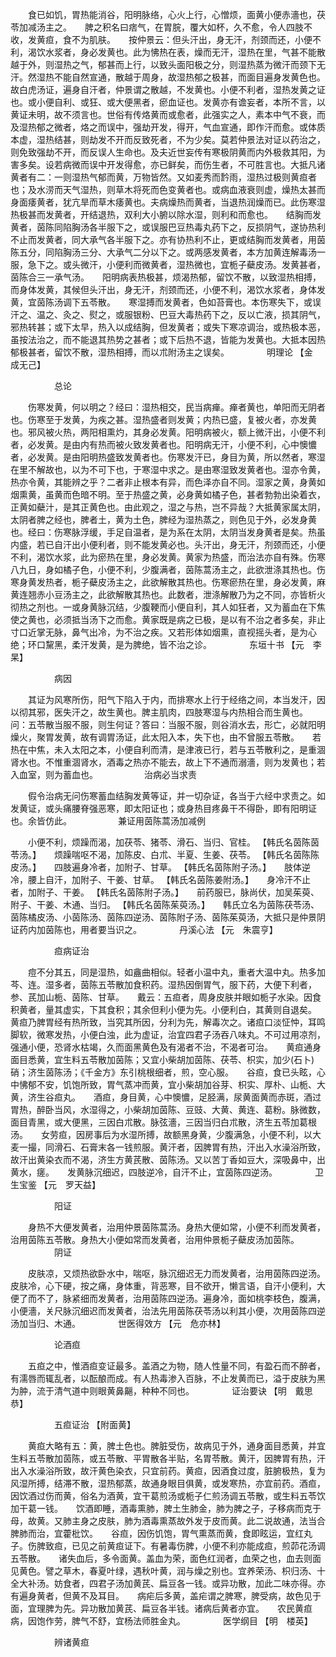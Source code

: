 <!-- { "loadSidebar": true } -->
　　食已如饥，胃热能消谷，阳明脉络，心火上行，心憎烦，面黄小便赤濇也，茯苓加减汤主之。　　脾之积名曰痞气，在胃脘，覆大如杯，久不愈，令人四肢不收，发黄疸，食不为肌肤。　　按仲景云：但头汗出，身无汗，剂颈而还，小便不利，渴饮水浆者，身必发黄也。此为怫热在表，燥而无汗，湿热在里，气甚不能散越于外，则湿热之气，郁甚而上行，以致头面阳极之分，则湿热蒸为微汗而颈下无汗。然湿热不能自然宣通，散越于周身，故湿热郁之极甚，而面目遍身发黄色也。故白虎汤证，遍身自汗者，仲景谓之散越，不发黄也。小便不利者，湿热发黄之证也。或小便自利、或狂、或大便黑者，瘀血证也。发黄亦有谵妄者，本所不言，以黄证未明，故不须言也。世俗有传烙黄而或愈者，此强实之人，素本中气不衰，而及湿热郁之微者，烙之而误中，强劫开发，得开，气血宣通，即作汗而愈。或体质本虚，湿热结甚，则劫发不开而反致死者，不为少矣。莫若仲景法对证以药治之，则免致强劫不开，而反误人生命也。及夫近世妄传有寒极阴黄而内外极救其阳，为害多矣。设若病微而误中开发得愈，亦已鲜矣，而伤生者，不可胜言也。大抵凡诸黄者有二：一则湿热气郁而黄，万物皆然。又如麦秀而霒雨，湿热过极则黄疸者也；及水涝而天气湿热，则草木将死而色变黄者也。或病血液衰则虚，燥热太甚而身面痿黄者，犹亢旱而草木痿黄也。夫病燥热而黄者，当退热润燥而已。此伤寒湿热极甚而发黄者，开结退热，双利大小腑以除水湿，则利和而愈也。　　结胸而发黄者，茵陈同陷胸汤各半服下之，或误服巴豆热毒丸药下之，反损阴气，遂协热利不止而发黄者，同大承气各半服下之。亦有协热利不止，更或结胸而发黄者，用茵陈五分，同陷胸汤三分、大承气二分以下之。或两感发黄者，本方加黄连解毒汤一服，急下之。或头微汗，小便利而微黄者，湿热微也，宜栀子蘗皮汤。发黄甚者，茵陈合三一承气汤。　　阳明病表热极甚，烦渴热郁，留饮不散，以致湿热相搏，而身体发黄，其候但头汗出，身无汗，剂颈而还，小便不利，渴饮水浆者，身体发黄，宜茵陈汤调下五苓散。　　寒湿搏而发黄者，色如苔膏也。本伤寒失下，或误汗之、温之、灸之、熨之，或服银粉、巴豆大毒热药下之，反以亡液，损其阴气，邪热转甚；或下太早，热入以成结胸，但发黄者；或失下寒凉调治，或热极本恶，虽按法治之，而不能退其热势之甚者；或下后热不退，皆能为发黄也。大抵本因热郁极甚者，留饮不散，湿热相搏，而以朮附汤主之误矣。
　　　　明理论 【金　成无己】

　　　　　总论

　　伤寒发黄，何以明之？经曰：湿热相交，民当病瘅。瘅者黄也，单阳而无阴者也。伤寒至于发黄，为疾之甚。湿热盛者则发黄；内热已盛，复被火者，亦发黄也。邪风被火热，两阳相熏灼，其身必发黄。阳明病被火，额上微汗出，小便不利者，必发黄。是由内有热而被火致发黄者也。阳明病无汗，小便不利，心中懊憹者，必发黄。是由阳明热盛致发黄者也。伤寒发汗已，身目为黄，所以然者，寒湿在里不解故也，以为不可下也，于寒湿中求之。是由寒湿致发黄者也。湿亦令黄，热亦令黄，其能辨之乎？二者非止根本有异，而色泽亦自不同。湿家之黄，身黄如烟熏黄，虽黄而色暗不明。至于热盛之黄，必身黄如橘子色，甚者勃勃出染着衣，正黄如蘗汁，是其正黄色也。由此观之，湿之与热，岂不异哉？大抵黄家属太阴，太阴者脾之经也，脾者土，黄为土色，脾经为湿热蒸之，则色见于外，必发身黄也。经曰：伤寒脉浮缓，手足自温者，是为系在太阴，太阴当发身黄者是矣。热虽内盛，若已自汗出小便利者，则不能发黄必也。头汗出，身无汗，剂颈而还，小便不利，渴饮水浆，此为瘀热在里，身必发黄。黄家为热盛，而治法亦自有殊。伤寒八九日，身如橘子色，小便不利，少腹满者，茵陈蒿汤主之，此欲泄涤其热也。伤寒身黄发热者，栀子蘗皮汤主之，此欲解散其热也。伤寒瘀热在里，身必发黄，麻黄连翘赤小豆汤主之，此欲解散其热也。此数者，泄涤解散乃为之不同，亦皆析火彻热之剂也。一或身黄脉沉结，少腹鞕而小便自利，其人如狂者，又为蓄血在下焦使之黄也，必须抵当汤下之而愈。黄家既是病之已极，是以有不治之者多矣，非止寸口近掌无脉，鼻气出冷，为不治之疾。又若形体如烟熏，直视摇头者，是为心绝；环口黧黑，柔汗发黄，是为脾绝，皆不治之诊。
　　　　东垣十书 【元　李杲】

　　　　　病因

　　其证为风寒所伤，阳气下陷入于内，而排寒水上行于经络之间，本当发汗，因以彻其邪，医失汗之，故生黄也。脾主肌肉，四肢寒湿与内热相合而生黄也。　　问：五苓散当服不服，则生何证？答曰：当服不服，则谷消水去，形亡，必就阳明燥火，聚胃发黄，故有调胃汤证，此太阳入本，失下也，由不曾服五苓散。　　若热在中焦，未入太阳之本，小便自利而清，是津液已行，若与五苓散利之，是重涸肾水也。不惟重涸肾水，酒毒之热亦不能去，故上下不通而溺濇，则为发黄也；若入血室，则为蓄血也。
　　　　　治病必当求责

　　假令治病无问伤寒蓄血结胸发黄等证，并一切杂证，各当于六经中求责之。如发黄证，或头痛腰脊强恶寒，即太阳证也；或身热目疼鼻干不得卧，即有阳明证也。余皆仿此。
　　　　　兼证用茵陈蒿汤加减例

　　小便不利，烦躁而渴，加茯苓、猪苓、滑石、当归、官桂。 【韩氏名茵陈茵苓汤。】　　烦躁喘呕不渴，加陈皮、白朮、半夏、生姜、茯苓。 【韩氏名茵陈陈皮汤。】　　四肢遍身冷者，加附子、甘草。 【韩氏名茵陈附子汤。】　　肢体逆冷，腰上自汗，加附子、干姜、甘草。 【韩氏名茵陈姜附汤。】　　身冷汗不止者，加附子、干姜。 【韩氏名茵陈附子汤。】　　前药服已，脉尚伏，加吴茱萸、附子、干姜、木通、当归。 【韩氏名茵陈茱萸汤。】　　韩氏立名为茵陈茯苓汤、茵陈橘皮汤、小茵陈汤、茵陈四逆汤、茵陈附子汤、茵陈茱萸汤，大抵只是仲景阴证药内加茵陈也，用者要当识之。
　　　　丹溪心法 【元　朱震亨】

　　　　　疸病证治

　　痘不分其五，同是湿热，如盦曲相似。轻者小温中丸，重者大温中丸。热多加芩、连。湿多者，茵陈五苓散加食积药。湿热因倒胃气，服下药，大便下利者，参、芪加山栀、茵陈、甘草。　　戴云：五疸者，周身皮肤并眼如栀子水染。因食积黄者，量其虚实，下其食积；其余但利小便为先。小便利白，其黄则自退矣。　　黄疸乃脾胃经有热所致，当究其所因，分利为先，解毒次之。诸疸口淡怔忡，耳鸣脚软，微寒发热，小便白浊，此为虚证，治宜四君子汤吞八味丸。不可过用凉剂，强通小便，恐肾水枯竭，久而面黑黄色及有渴者不治，不渴者可治。　　黄疸通身面目悉黄，宜生料五苓散加茵陈；又宜小柴胡加茵陈、茯苓、枳实，加少(石卜)硝；济生茵陈汤；《千金方》东引桃根细者，煎，空心服。　　谷疸，食已头眩，心中怫郁不安，饥饱所致，胃气蒸冲而黄，宜小柴胡加谷芽、枳实、厚朴、山栀、大黄，济生谷疸丸。　　酒疸，身目黄，心中懊憹，足胫满，尿黄面黄而赤斑，酒过胃热，醉卧当风，水湿得之，小柴胡加茵陈、豆豉、大黄、黄连、葛粉。脉微数，面目青黑，或大便黑，三因白朮散。脉弦濇，三因当归白朮散，济生五苓加葛根汤。　　女劳疸，因房事后为水湿所搏，故额黑身黄，少腹满急，小便不利，以大麦一撮，同滑石、石膏末各一钱煎服。黄汗者，因脾胃有热，汗出入水澡浴所致，故汗出黄染衣而不渴，济生方黄芪散、茵陈汤。又以苦丁香如豆大，深吸鼻中，出黄水，瘥。　　发黄脉沉细迟，四肢逆冷，自汗不止，宜茵陈四逆汤。
　　　　卫生宝鉴 【元　罗天益】

　　　　　阳证

　　身热不大便发黄者，治用仲景茵陈蒿汤。身热大便如常，小便不利而发黄者，治用茵陈五苓散。身热大小便如常而发黄者，治用仲景栀子蘗皮汤加茵陈。
　　　　　阴证

　　皮肤凉，又烦热欲卧水中，喘呕，脉沉细迟无力而发黄者，治用茵陈四逆汤。皮肤冷，心下硬，按之痛，身体重，背恶寒，目不欲开，懒言语，自汗小便利，大便了而不了，脉紧细而发黄者，治用茵陈四逆汤。遍身冷，面如桃李枝色，腹满，小便濇，关尺脉沉细迟而发黄者，治法先用茵陈茯苓汤以利其小便，次用茵陈四逆汤加当归、木通。
　　　　世医得效方 【元　危亦林】

　　　　　论酒疸

　　五疸之中，惟酒疸变证最多。盖酒之为物，随人性量不同，有盈石而不醉者，有濡唇而辄乱者，以酝酿而成。有人热毒渗入百脉，不止发黄而已，溢于皮肤为黑为肿，流于清气道中则眼黄鼻齆，种种不同也。
　　　　证治要诀 【明　戴思恭】

　　　　　五疸证治 【附面黄】

　　黄疸大略有五：黄，脾土色也。脾脏受伤，故病见于外，通身面目悉黄，并宜生料五苓散加茵陈，或五苓散、平胃散各半贴，名胃苓散。黄汗，因脾胃有热，汗出入水澡浴所致，故汗黄色染衣，只宜前药。黄疸，因酒食过度，脏腑极热，复为风湿所搏，结滞不散，湿热郁蒸，故通身眼目俱黄，或发寒热，亦宜前药。酒疸，因饮酒过伤而黄，俗名为酒黄，宜干葛煎汤或栀子仁煎汤调五苓散，或生料五苓饮加干葛一钱。　　饮酒即睡，酒毒熏肺，脾土生肺金，肺为脾之子，子移病而克于母，故黄。又肺主身之皮肤，肺为酒毒熏蒸故外发于皮而黄。此二说故通，法当合脾肺而治，宜藿枇饮。　　谷疸，因伤饥饱，胃气熏蒸而黄，食即眩运，宜红丸子。伤脾致疸，已见之前黄疸证下。有暑毒伤脾，小便不利亦能成疸，煎茆花汤调五苓散。　　诸失血后，多令面黄。盖血为荣，面色红润者，血荣之也，血去则面见黄色。譬之草木，春夏叶绿，遇秋叶黄，润与燥之别也。宜养荣汤、枳归汤、十全大补汤。妨食者，四君子汤加黄芪、扁豆各一钱。或异功散，加此二味亦得。亦有遍身黄者，但黄不及耳目。　　病疟后多黄，盖疟谓之脾寒，脾受病，故色见于面，宜理脾为先。异功散加黄芪、扁豆各半钱。诸病后黄者亦宜。　　农民黄疸病，因饱作劳，脾气不舒，宜杨法师胜金丸。
　　　　医学纲目 【明　楼英】

　　　　　辨诸黄疸

